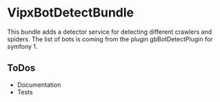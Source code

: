 VipxBotDetectBundle
===================

This bundle adds a detector service for detecting different crawlers and spiders. The list of bots is coming from
the plugin gbBotDetectPlugin for symfony 1.

ToDos
-----

- Documentation
- Tests